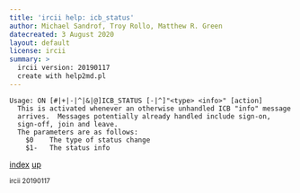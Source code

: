 ```yaml
---
title: 'ircii help: icb_status'
author: Michael Sandrof, Troy Rollo, Matthew R. Green
datecreated: 3 August 2020
layout: default
license: ircii
summary: >
  ircii version: 20190117
  create with help2md.pl
---
```

```
Usage: ON [#|+|-|^|&|@]ICB_STATUS [-|^]"<type> <info>" [action]
  This is activated whenever an otherwise unhandled ICB "info" message
  arrives.  Messages potentially already handled include sign-on,
  sign-off, join and leave.
  The parameters are as follows:
    $0    The type of status change
    $1-   The status info
```

[index](index.html)
[up](..)

<small> ircii 20190117 </small>
